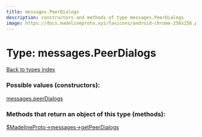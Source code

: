 ```yaml
---
title: messages.PeerDialogs
description: constructors and methods of type messages.PeerDialogs
image: https://docs.madelineproto.xyz/favicons/android-chrome-256x256.png
---
```

# Type: messages.PeerDialogs  
[Back to types index](index.md)



### Possible values (constructors):

[messages.peerDialogs](../constructors/messages.peerDialogs.md)  



### Methods that return an object of this type (methods):

[$MadelineProto->messages->getPeerDialogs](../methods/messages.getPeerDialogs.md)  



